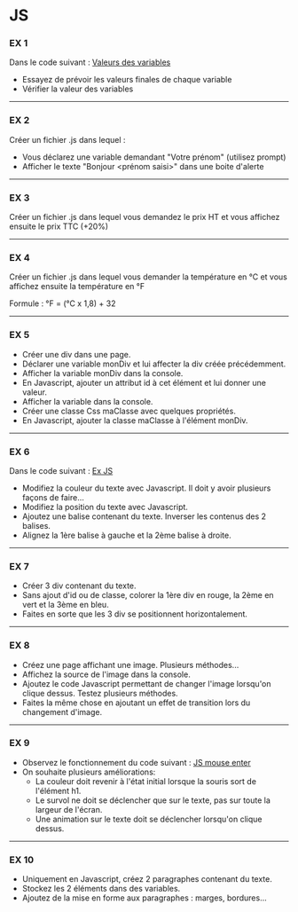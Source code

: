 # JS


### EX 1

Dans le code suivant : <a href='https://codepen.io/SimplonCharleville/pen/aKmXOb' target='_blank'>Valeurs des variables</a>

- Essayez de prévoir les valeurs finales de chaque variable
- Vérifier la valeur des variables

<hr>


### EX 2

Créer un fichier .js dans lequel :

- Vous déclarez une variable demandant "Votre prénom" (utilisez prompt)
- Afficher le texte "Bonjour <prénom saisi>" dans une boite d'alerte

<hr>

### EX 3

Créer un fichier .js dans lequel vous demandez le prix HT et vous affichez ensuite le prix TTC (+20%)

<hr>

### EX 4

Créer un fichier .js dans lequel vous demander la température en °C et vous affichez ensuite la température en °F

Formule : °F = (°C x 1,8) + 32

<hr>

### EX 5

- Créer une div dans une page.
- Déclarer une variable monDiv et lui affecter la div créée précédemment.
- Afficher la variable monDiv dans la console.
- En Javascript, ajouter un attribut id à cet élément et lui donner une valeur.
- Afficher la variable dans la console.
- Créer une classe Css maClasse avec quelques propriétés.
- En Javascript, ajouter la classe maClasse à l'élément monDiv.

<hr>

### EX 6

Dans le code suivant : <a href='https://codepen.io/SimplonCharleville/pen/ERgOvw' target='_blank'>Ex JS</a>

- Modifiez la couleur du texte avec Javascript. Il doit y avoir plusieurs façons de faire...
- Modifiez la position du texte avec Javascript.
- Ajoutez une balise contenant du texte. Inverser les contenus des 2 balises.
- Alignez la 1ère balise à gauche et la 2ème balise à droite.

<hr>

### EX 7

- Créer 3 div contenant du texte.
- Sans ajout d'id ou de classe, colorer la 1ère div en rouge, la 2ème en vert et la 3ème en bleu.
- Faites en sorte que les 3 div se positionnent horizontalement.

<hr>

### EX 8

- Créez une page affichant une image. Plusieurs méthodes...
- Affichez la source de l'image dans la console.
- Ajoutez le code Javascript permettant de changer l'image lorsqu'on clique dessus. Testez plusieurs méthodes.
- Faites la même chose en ajoutant un effet de transition lors du changement d'image.

<hr>

### EX 9

- Observez le fonctionnement du code suivant : <a href='https://codepen.io/SimplonCharleville/pen/NzREBG' target='_blank'>JS mouse enter</a>
- On souhaite plusieurs améliorations:
  - La couleur doit revenir à l'état initial lorsque la souris sort de l'élément h1.
  - Le survol ne doit se déclencher que sur le texte, pas sur toute la largeur de l'écran.
  - Une animation sur le texte doit se déclencher lorsqu'on clique dessus.
  
<hr>

### EX 10

- Uniquement en Javascript, créez 2 paragraphes contenant du texte.
- Stockez les 2 éléments dans des variables.
- Ajoutez de la mise en forme aux paragraphes : marges, bordures...

